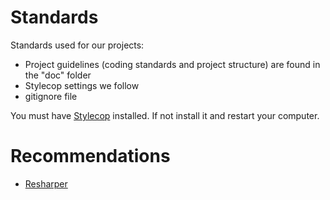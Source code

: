 Standards
=========

Standards used for our projects:

- Project guidelines (coding standards and project structure) are found in the "doc" folder
- Stylecop settings we follow
- gitignore file

You must have [Stylecop](https://stylecop.codeplex.com/) installed. If not install it and restart your computer.

Recommendations
===============

- [Resharper](http://www.jetbrains.com/resharper/)